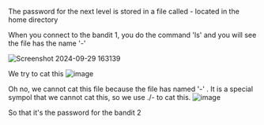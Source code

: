 The password for the next level is stored in a file called - located in the home directory

When you connect to the bandit 1, you do the command 'ls' and you will see the file has the name '-'

![Screenshot 2024-09-29 163139](https://github.com/user-attachments/assets/8236caaf-6892-4041-864f-79871b2cff0c)

We try to cat this
![image](https://github.com/user-attachments/assets/ed963042-1f66-4be5-bae8-79fcc53b3910)

Oh no, we cannot cat this file because the file has named '-' . It is a special sympol that we cannot cat this, so we use ./- to cat this. 
![image](https://github.com/user-attachments/assets/da9fefb3-ebc8-4a77-b1fc-65689bf87741)

So that it's the password for the bandit 2



